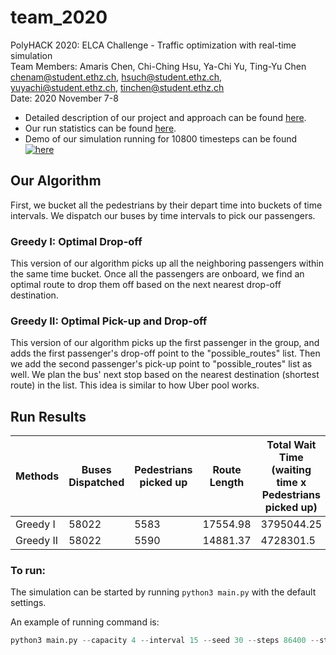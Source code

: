 # team_2020

PolyHACK 2020: ELCA Challenge - Traffic optimization with real-time simulation  
Team Members: Amaris Chen, Chi-Ching Hsu, Ya-Chi Yu, Ting-Yu Chen  
chenam@student.ethz.ch, hsuch@student.ethz.ch, yuyachi@student.ethz.ch, tinchen@student.ethz.ch  
Date: 2020 November 7-8  

* Detailed description of our project and approach can be found [here](https://github.com/ElcaPolyHack2020/team_2020/blob/main/ELCA_Challenge_Team_2020.pdf).
* Our run statistics can be found [here](https://github.com/ElcaPolyHack2020/team_2020/blob/main/run_statistics.csv).
* Demo of our simulation running for 10800 timesteps can be found [![here](http://i3.ytimg.com/vi/Uk3Eflc-Wg0/hqdefault.jpg)](https://youtu.be/Uk3Eflc-Wg0)  


## Our Algorithm

First, we bucket all the pedestrians by their depart time into buckets of time intervals. We dispatch our buses by time intervals to pick our passengers.

### Greedy I: Optimal Drop-off
This version of our algorithm picks up all the neighboring passengers within the same time bucket. Once all the passengers are onboard, we find an optimal route to drop them off based on the next nearest drop-off destination.

### Greedy II: Optimal Pick-up and Drop-off
This version of our algorithm picks up the first passenger in the group, and adds the first passenger's drop-off point to the "possible_routes" list. Then we add the second passenger's pick-up point to "possible_routes" list as well. We plan the bus' next stop based on the nearest destination (shortest route) in the list. This idea is similar to how Uber pool works.


## Run Results

| Methods | Buses Dispatched | Pedestrians picked up | Route Length | Total Wait Time (waiting time x Pedestrians picked up) |
|---------|------------------|-----------------------|--------------|-----------------|
| Greedy I | 58022 | 5583 | 17554.98 | 3795044.25 |
| Greedy II | 58022 | 5590 | 14881.37 | 4728301.5 |

### To run:

The simulation can be started by running ```python3 main.py``` with the default settings.

An example of running command is:
```python
python3 main.py --capacity 4 --interval 15 --seed 30 --steps 86400 --stopDuration 5

```